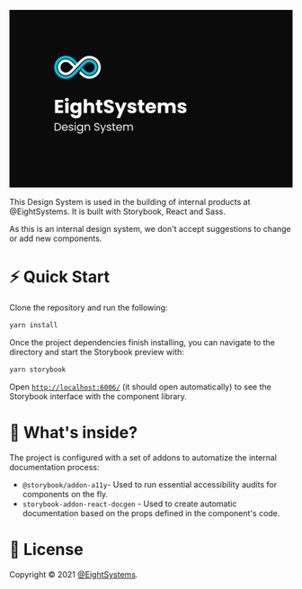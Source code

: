 ![Eight System's Design System Cover](https://raw.githubusercontent.com/EightSystems/design-system/development/.github/assets/Cover.jpg)

This Design System is used in the building of internal products at @EightSystems. It is built with Storybook, React and Sass.

As this is an internal design system, we don't accept suggestions to change or add new components.

# ⚡️ Quick Start

Clone the repository and run the following:

```jsx
yarn install
```

Once the project dependencies finish installing, you can navigate to the directory and start the Storybook preview with:

```jsx
yarn storybook
```

Open [`http://localhost:6006/`](http://localhost:6006/) (it should open automatically) to see the Storybook interface with the component library.

# 🧐 What's inside?

The project is configured with a set of addons to automatize the internal documentation process:

- `@storybook/addon-a11y`- Used to run essential accessibility audits for components on the fly.
- `storybook-addon-react-docgen` - Used to create automatic documentation based on the props defined in the component's code.

# 📝 License

Copyright © 2021 [@EightSystems](https://github.com/EightSystems).
